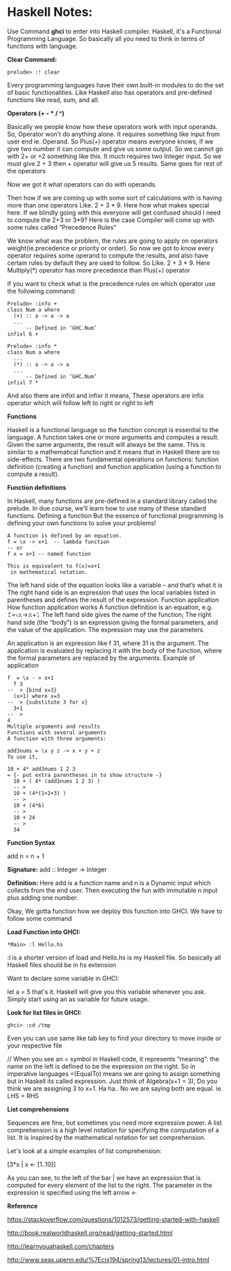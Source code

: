 # Haskell Notes:

Use Command **ghci** to enter into Haskell compiler. Haskell, it's a Functional Programming Language. So basically all you need to think in terms of functions with language.

**Clear Command:**

```prelude> :! clear```

Every programming languages have their own built-in modules to do the set of basic functionalities. Like Haskell also has operators and pre-defined functions like read, sum, and all.

**Operators (+ - * / ^)**

Basically we people know how these operators work with input operands. So, Operator won’t do anything alone. It requires something like input from user end ie. Operand. So Plus(+) operator means everyone knows, if we give two number it can compute and give us some output. So we cannot go with 2+ or +2 something like this. It much requires two Integer input. So we must give 2 + 3 then + operator will give us 5 results. Same goes for rest of the operators

Now we got it what operators can do with operands.

Then how if we are coming up with some sort of calculations with is having more than one operators Like. 2 + 3 * 9. Here how what makes special here. If we blindly going with this everyone will get confused should I need to compute the 2+3 or 3*9? Here is the case Compiler will come up with some rules called “Precedence Rules”

We know what was the problem, the rules are going to apply on operators weight(ie.precedence or priority or order). So now we got to know every operator requires some operand to compute the results, and also have certain rules by default they are used to follow. So Like. 2 + 3 * 9. Here Multiply(*) operator has more precedence than Plus(+) operator

If you want to check what is the precedence rules on which operator use the following command:

```
Prelude> :info +
class Num a where
  (+) :: a -> a -> a
  ...
      -- Defined in ‘GHC.Num’
infixl 6 +

Prelude> :info *
class Num a where
  ...
  (*) :: a -> a -> a
  ...
      -- Defined in ‘GHC.Num’
infixl 7 *
```


And also there are infixl and infixr it means, These operators are infix operator which will follow left to right or right to left


**Functions**

Haskell is a functional language so the function concept is essential to the language. A function takes one or more arguments and computes a result. Given the same arguments, the result will always be the same. This is similar to a mathematical function and it means that in Haskell there are no side-effects. There are two fundamental operations on functions: function definition (creating a function) and function application (using a function to compute a result).

**Function definitions**

In Haskell, many functions are pre-defined in a standard library called the prelude.
In due course, we’ll learn how to use many of these standard functions.
Defining a function
But the essence of functional programming is defining your own functions to solve your problems!

```
A function is defined by an equation.
f = \x -> x+1  -- lambda function
-- or
f x = x+1 -- named function

This is equivalent to f(x)=x+1
 in mathematical notation.
```
 

The left hand side of the equation looks like a variable – and that’s what it is
The right hand side is an expression that uses the local variables listed in parentheses and defines the result of the expression.
Function application
How function application works
A function definition is an equation, e.g. 𝚏=∖𝚡→𝚡+𝟷
The left hand side gives the name of the function;
The right hand side (the “body”) is an expression giving the formal parameters, and the value of the application. The expression may use the parameters.

An application is an expression like f 31, where 31
 is the argument.
The application is evaluated by replacing it with the body of the function, where the formal parameters are replaced by the arguments.
Example of application

```
f  = \x - > x+1
  f 3
--  > {bind x=3}
  (x+1) where x=3
--  > {substitute 3 for x}
  3+1
--  >
4
Multiple arguments and results
Functions with several arguments
A function with three arguments:

add3nums = \x y z -> x + y + z
To use it,

10 + 4* add3nums 1 2 3
= {- put extra parentheses in to show structure -}
  10 + ( 4* (add3nums 1 2 3) )
  -- >
  10 + (4*(1+2+3) )
  -- >
  10 + (4*6)
  -- >
  10 + 24
  -- >
  34
```

**Function Syntax**

add n = n + 1

**Signature:**
add :: Integer -> Integer

**Definition:**
Here add is a function name and n is a Dynamic input which collects from the end user. Then executing the fun with immutable n input plus adding one number. 

Okay, We gotta function how we deploy this function into GHCI. We have to follow some command

**Load Function into GHCI:**

```*Main> :l Hello.hs```

:l is a shorter version of load and Hello.hs is my Haskell file. So basically all Haskell files should be in hs extension

Want to declare some variable in GHCI:

let a = 5 that's it. Haskell will give you this variable whenever you ask. Simply start using an as variable for future usage.

**Look for list files in GHCI:**

```ghci> :cd /tmp```

Even you can use same like tab key to find your directory to move inside or your respective file

// When you see an = symbol in Haskell code, it represents “meaning”: the name on the left is defined to be the expression on the right. So in imperative languages =(EqualTo) means we are going to assign something but in Haskell its called expression. Just think of Algebra(x+1 = 3), Do you think we are assigning 3 to x+1. Ha ha.. No we are saying both are equal. ie. LHS = RHS











**List comprehensions**

Sequences are fine, but sometimes you need more expressive power. A list comprehension is a high level notation for specifying the computation of a list. It is inspired by the mathematical notation for set comprehension.

Let's look at a simple examples of list comprehension:

[3*x | x <- [1..10]]

As you can see, to the left of the bar | we have an expression that is computed for every element of the list to the right. The parameter in the expression is specified using the left arrow <-






















**Reference**

https://stackoverflow.com/questions/1012573/getting-started-with-haskell

http://book.realworldhaskell.org/read/getting-started.html

http://learnyouahaskell.com/chapters

http://www.seas.upenn.edu/%7Ecis194/spring13/lectures/01-intro.html

